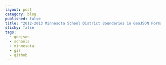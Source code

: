 ```yaml
---
layout: post
category: blog
published: false
title: "2012-2013 Minnesota School District Boundaries in GeoJSON Format"
sticky: false
tags: 
  - geojson
  - schools
  - minnesota
  - gis
  - github
---
```


<script src="https://gist.github.com/bjornarneson/6252920.js"></script>
